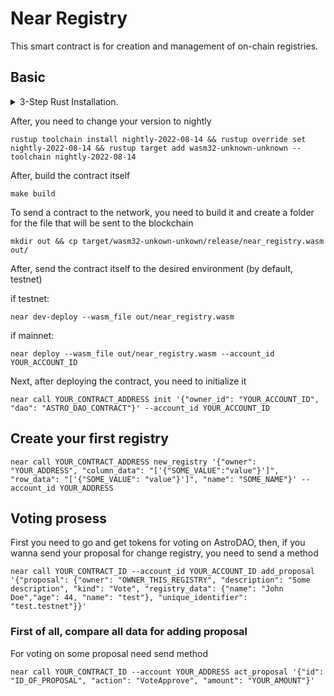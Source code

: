 # Near Registry

This smart contract is for creation and management of on-chain registries.

## Basic
<details>
<summary>3-Step Rust Installation.</summary>
<p>

1. Install Rustup:

```
curl --proto '=https' --tlsv1.2 -sSf https://sh.rustup.rs | sh
```

[_(Taken from official installation guide)_](https://www.rust-lang.org/tools/install)

2. Configure your current shell:

```
source $HOME/.cargo/env
```

3. Add Wasm target to your toolchain:

```
rustup target add wasm32-unknown-unknown
```

</p>
</details>

After, you need to change your version to nightly

```rustup toolchain install nightly-2022-08-14 && rustup override set nightly-2022-08-14 && rustup target add wasm32-unknown-unknown --toolchain nightly-2022-08-14```

After, build the contract itself

```make build```

To send a contract to the network, you need to build it and create a folder for the file that will be sent to the blockchain

```mkdir out && cp target/wasm32-unkown-unkown/release/near_registry.wasm out/```

After, send the contract itself to the desired environment (by default, testnet)

if testnet:

```near dev-deploy --wasm_file out/near_registry.wasm```

if mainnet:

```near deploy --wasm_file out/near_registry.wasm --account_id YOUR_ACCOUNT_ID```


Next, after deploying the contract, you need to initialize it

```near call YOUR_CONTRACT_ADDRESS init '{"owner_id": "YOUR_ACCOUNT_ID", "dao": "ASTRO_DAO_CONTRACT"}' --account_id YOUR_ACCOUNT_ID```

## Create your first registry

```near call YOUR_CONTRACT_ADDRESS new_registry '{"owner": "YOUR_ADDRESS", "column_data": "['{"SOME_VALUE":"value"}']", "row_data": "['{"SOME_VALUE": "value"}']", "name": "SOME_NAME"}' --account_id YOUR_ADDRESS```

## Voting prosess

First you need to go and get tokens for voting on AstroDAO, then, if you wanna send your proposal for change registry, you need to send a method

```near call YOUR_CONTRACT_ID --account_id YOUR_ACCOUNT_ID add_proposal '{"proposal": {"owner": "OWNER_THIS_REGISTRY", "description": "Some description", "kind": "Vote", "registry_data": {"name": "John Doe","age": 44, "name": "test"}, "unique_identifier": "test.testnet"}}'```

### First of all, compare all data for adding proposal

For voting on some proposal need send method

```near call YOUR_CONTRACT_ID --account YOUR_ADDRESS act_proposal '{"id": "ID_OF_PROPOSAL", "action": "VoteApprove", "amount": "YOUR_AMOUNT"}'```